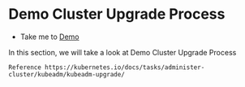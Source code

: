 # Demo Cluster Upgrade Process
  - Take me to [Demo](https://kodekloud.com/courses/1378608/lectures/31704405)

  In this section, we will take a look at Demo Cluster Upgrade Process

    Reference https://kubernetes.io/docs/tasks/administer-cluster/kubeadm/kubeadm-upgrade/
